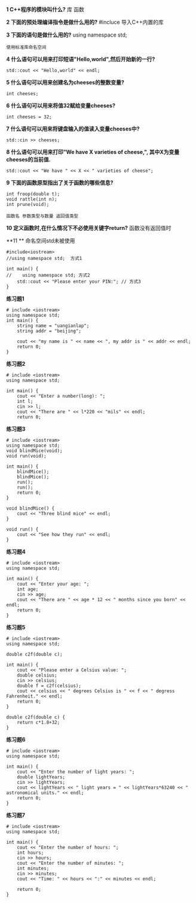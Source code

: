 **1 C++程序的模块叫什么?**
库 函数

**2 下面的预处理编译指令是做什么用的?**
#incluce <iostream>
导入C++内置的库

**3 下面的语句是做什么用的?**
using namespace std;
```
使用标准库命名空间

```
**4 什么语句可以用来打印短语"Hello,world",然后开始新的一行?**
```
std::cout << "Hello,world" << endl;
```

**5 什么语句可以用来创建名为cheeses的整数变量?**
```
int cheeses;
```

**6 什么语句可以用来将值32赋给变量cheeses?**
```
int cheeses = 32;
```

**7 什么语句可以用来将键盘输入的值读入变量cheeses中?**
```
std::cin >> cheeses;
```

**8 什么语句可以用来打印"We have X varieties of cheese,", 其中X为变量cheeses的当前值.**
```
std::cout << "We have " << X << " varieties of cheese";
```

**9 下面的函数原型指出了关于函数的哪些信息?**
```
int froop(double t);
void rattle(int n);
int prune(void);

函数名 参数类型与数量 返回值类型
```

**10 定义函数时,在什么情况下不必使用关键字return?**
函数没有返回值时

**11 **
命名空间std未被使用
```
#include<iostream>
//using namespace std;  方式1

int main() {
//    using namespace std; 方式2
    std::cout << "Please enter your PIN:"; // 方式3
}
```

**练习题1**
```
# include <iostream>
using namespace std;
int main() {
	string name = "uangianlap";
	string addr = "beijing";

	cout << "my name is " << name << ", my addr is " << addr << endl;
	return 0;
}
```

**练习题2**
```
# include <iostream>
using namespace std;

int main() {
	cout << "Enter a number(long): ";
	int l;
	cin >> l;
	cout << "There are " << l*220 << "mils" << endl;
	return 0;
```


**练习题3**
```
# include <iostream>
using namespace std;
void blindMice(void);
void run(void);

int main() {
	blindMice();
	blindMice();
	run();
	run();
	return 0;
}

void blindMice() {
	cout << "Three blind mice" << endl;
}

void run() {
	cout << "See how they run" << endl;
}
```

**练习题4**
```
# include <iostream>
using namespace std;

int main() {
	cout << "Enter your age: ";
	int age;
	cin >> age;
	cout << "There are " << age * 12 << " months since you born" << endl;
	return 0;
}
```

**练习题5**
```
# include <iostream>
using namespace std;

double c2f(double c);

int main() {
	cout << "Please enter a Celsius value: ";
	double celsius;
	cin >> celsius;
	double f = c2f(celsius);
	cout << celsius << " degrees Celsius is " << f << " degress Fahrenheit." << endl;
	return 0;
}

double c2f(double c) {
	return c*1.8+32;
}
```

**练习题6**
```
# include <iostream>
using namespace std;

int main() {
	cout << "Enter the number of light years: ";
	double lightYears;
	cin >> lightYears;
	cout << lightYears << " light years = " << lightYears*63240 << " astronomical units." << endl;
	return 0;
}
```

**练习题7**
```
# include <iostream>
using namespace std;

int main() {
	cout << "Enter the number of hours: ";
	int hours;
	cin >> hours;
	cout << "Enter the number of minutes: ";
	int minutes;
	cin >> minutes;
	cout << "Time: " << hours << ":" << minutes << endl;

	return 0;
}
```
